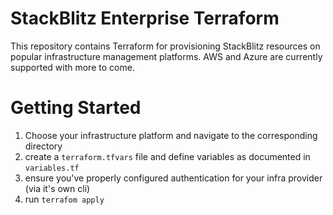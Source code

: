 # StackBlitz Enterprise Terraform

This repository contains Terraform for provisioning StackBlitz resources on popular infrastructure management platforms. AWS and Azure are currently supported with more to come.


# Getting Started
1. Choose your infrastructure platform and navigate to the corresponding directory
2. create a `terraform.tfvars` file and define variables as documented in `variables.tf`
3. ensure you've properly configured authentication for your infra provider (via it's own cli)
4. run `terrafom apply`
